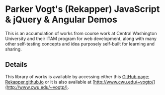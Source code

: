 Parker Vogt's (Rekapper) JavaScript & jQuery & Angular Demos
===================


This is an accumulation of works from course work at Central Washington University and their ITAM program for web development, along with many other self-testing concepts and idea purposely self-built for learning and sharing.  


Details
-------------

This library of works is available by accessing either this [GitHub page: Rekapper.github.io](http://Rekapper.github.io) or it is also available at [http://www.cwu.edu/~vogtp/](http://www.cwu.edu/~vogtp/).
